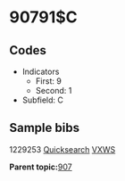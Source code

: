 # 90791$C

## Codes

-   Indicators
    -   First: 9
    -   Second: 1
-   Subfield: C

## Sample bibs

1229253 [Quicksearch](https://search.library.yale.edu/catalog/1229253) [VXWS](http://prodorbis.library.yale.edu:7014/vxws/GetHoldingsService?bibId=1229253)

**Parent topic:**[907](../../tags/907/907.md)

